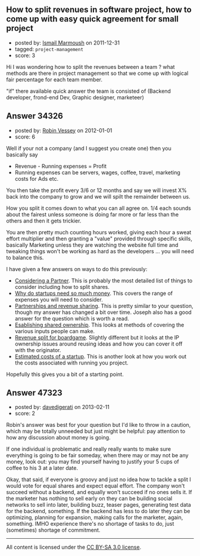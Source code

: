 ## How to split revenues in software project, how to come up with easy quick agreement for small project

- posted by: [Ismail Marmoush](https://stackexchange.com/users/-1/15330-ismail-marmoush) on 2011-12-31
- tagged: `project-management`
- score: 3

Hi I was wondering how to split the revenues between a team ? what methods are there in project management so that we come up with logical fair percentage for each team member.

"if" there available quick answer the team is consisted of (Backend developer, frond-end Dev, Graphic designer, marketeer)


## Answer 34326

- posted by: [Robin Vessey](https://stackexchange.com/users/-1/984-robin-vessey) on 2012-01-01
- score: 6

<p>Well if your not a company (and I suggest you create one) then you basically say </p>

<ul>
<li>Revenue - Running expenses = Profit</li>
<li>Running expenses can be servers, wages, coffee, travel, marketing costs for Ads etc.</li>
</ul>

<p>You then take the profit every 3/6 or 12 months and say we will invest X% back into the company to grow and we will spilt the remainder between us.</p>

<p>How you split it comes down to what you can all agree on. 1/4 each sounds about the fairest unless someone is doing far more or far less than the others and then it gets trickier.</p>

<p>You are then pretty much counting hours worked, giving each hour a sweat effort multiplier and then granting a "value" provided through specific skills, basically Marketing unless they are watching the website full time and tweaking things won't be working as hard as the developers ... you will need to balance this.</p>

<p>I have given a few answers on ways to do this previously: </p>

<ul>
<li><a href="http://answers.onstartups.com/questions/23433/considering-a-partner">Considering a Partner</a>. This is probably the most detailed list of things to consider including how to split shares.</li>
<li><a href="http://answers.onstartups.com/questions/22961/why-do-startups-need-so-much-money/22964#22964">Why do startups need so much money</a>. This covers the range of expenses you will need to consider.</li>
<li><a href="http://answers.onstartups.com/questions/23054/question-on-partnership-revenue-sharing">Partnerships and revenue sharing</a>. This is pretty similar to your question, though my answer has changed a bit over time. Joseph also has a good answer for the question which is worth a read.</li>
<li><a href="http://answers.onstartups.com/questions/30743/establishing-shared-ownership">Esablishing shared ownership</a>. This looks at methods of covering the various inputs people can make.</li>
<li><a href="http://answers.onstartups.com/questions/27067/what-is-a-fair-revenue-split-for-a-boardgame-brought-onto-the-ipad">Revenue split for boardgame</a>. Slightly different but it looks at the IP ownership issues around reusing ideas and how you can cover it off with the originator.</li>
<li><a href="http://answers.onstartups.com/questions/33616/estimated-costs-start-up/33620#33620">Estimated costs of a startup</a>. This is another look at how you work out the costs associated with running you project.</li>
</ul>

<p>Hopefully this gives you a bit of a starting point.</p>



## Answer 47323

- posted by: [davedigerati](https://stackexchange.com/users/-1/23959-davedigerati) on 2013-02-11
- score: 2

Robin's answer was best for your question but I'd like to throw in a caution, which may be totally unneeded but just might be helpful: pay attention to how any discussion about money is going.

If one individual is problematic and really really wants to make sure everything is going to be fair someday, when there may or may not be any money, look out: you may find yourself having to justify your 5 cups of coffee to his 3 at a later date.

Okay, that said, if everyone is groovy and just no idea how to tackle a split I would vote for equal shares and expect equal effort.  The company won't succeed without a backend, and equally won't succeed if no ones sells it.  If the marketer has nothing to sell early on they can be building social networks to sell into later, building buzz, teaser pages, generating test data for the backend, something.  If the backend has less to do later they can be optimizing, planning for expansion, making calls for the marketer, again, something.  IMHO experience there's no shortage of tasks to do, just (sometimes) shortage of commitment.



---

All content is licensed under the [CC BY-SA 3.0 license](https://creativecommons.org/licenses/by-sa/3.0/).
